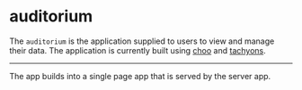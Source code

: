 # auditorium

The `auditorium` is the application supplied to users to view and manage their data. The application is currently built using [choo][] and [tachyons][].

[choo]: https://github.com/choojs/choo
[tachyons]: https://tachyons.io/

---

The app builds into a single page app that is served by the server app.
